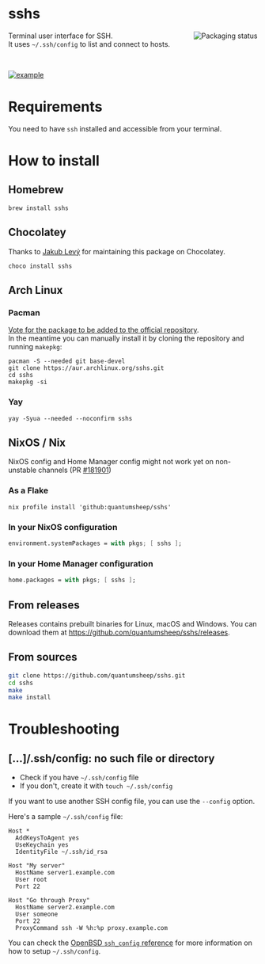 # sshs

<a href="https://repology.org/project/sshs/versions">
    <img src="https://repology.org/badge/vertical-allrepos/sshs.svg" alt="Packaging status" align="right">
</a>

Terminal user interface for SSH.  
It uses `~/.ssh/config` to list and connect to hosts.

<br>

[![example](https://i.imgur.com/iPmiEVU.gif)](https://asciinema.org/a/465800)

# Requirements
You need to have `ssh` installed and accessible from your terminal.

# How to install
## Homebrew
```shell
brew install sshs
```

## Chocolatey
Thanks to [Jakub Levý](https://github.com/jakublevy/chocopkgs/tree/master/sshs) for maintaining this package on Chocolatey.
```shell
choco install sshs
```

## Arch Linux
### Pacman
[Vote for the package to be added to the official repository](https://aur.archlinux.org/packages/sshs).  
In the meantime you can manually install it by cloning the repository and running `makepkg`:
```shell
pacman -S --needed git base-devel
git clone https://aur.archlinux.org/sshs.git
cd sshs
makepkg -si
```

### Yay
```shell
yay -Syua --needed --noconfirm sshs
```

## NixOS / Nix
NixOS config and Home Manager config might not work yet on non-unstable channels (PR [#181901](https://github.com/NixOS/nixpkgs/pull/181901))

### As a Flake
```shell
nix profile install 'github:quantumsheep/sshs'
```

### In your NixOS configuration
```nix
environment.systemPackages = with pkgs; [ sshs ];
```

### In your Home Manager configuration
```nix
home.packages = with pkgs; [ sshs ];
```

## From releases
Releases contains prebuilt binaries for Linux, macOS and Windows. You can download them at https://github.com/quantumsheep/sshs/releases.

## From sources
```bash
git clone https://github.com/quantumsheep/sshs.git
cd sshs
make
make install
```

# Troubleshooting
## [...]/.ssh/config: no such file or directory
- Check if you have `~/.ssh/config` file
- If you don't, create it with `touch ~/.ssh/config`

If you want to use another SSH config file, you can use the `--config` option.

Here's a sample `~/.ssh/config` file:
```nginx
Host *
  AddKeysToAgent yes
  UseKeychain yes
  IdentityFile ~/.ssh/id_rsa

Host "My server"
  HostName server1.example.com
  User root
  Port 22

Host "Go through Proxy"
  HostName server2.example.com
  User someone
  Port 22
  ProxyCommand ssh -W %h:%p proxy.example.com
```

You can check the [OpenBSD `ssh_config` reference](https://man.openbsd.org/ssh_config.5) for more information on how to setup `~/.ssh/config`.

